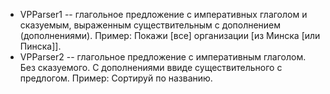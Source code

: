 
* VPParser1 -- глагольное предложение с императивных глаголом и сказуемым, выраженным существительным с дополнением (дополнениями). Пример: Покажи [все] организации [из Минска [или Пинска]].
* VPParser2 -- глагольное предложение с императивным глаголом. Без сказуемого. С дополнениями ввиде существительного с предлогом. Пример: Сортируй по названию.
